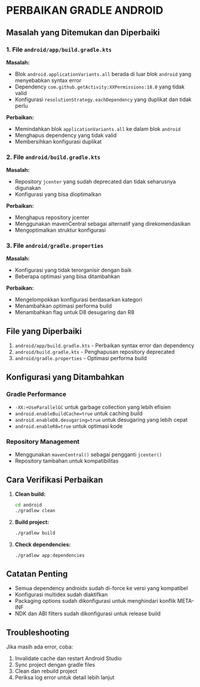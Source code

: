 # PERBAIKAN GRADLE ANDROID

## Masalah yang Ditemukan dan Diperbaiki

### 1. File `android/app/build.gradle.kts`
**Masalah:**
- Blok `android.applicationVariants.all` berada di luar blok `android` yang menyebabkan syntax error
- Dependency `com.github.getActivity:XXPermissions:18.0` yang tidak valid
- Konfigurasi `resolutionStrategy.eachDependency` yang duplikat dan tidak perlu

**Perbaikan:**
- Memindahkan blok `applicationVariants.all` ke dalam blok `android`
- Menghapus dependency yang tidak valid
- Membersihkan konfigurasi duplikat

### 2. File `android/build.gradle.kts`
**Masalah:**
- Repository `jcenter` yang sudah deprecated dan tidak seharusnya digunakan
- Konfigurasi yang bisa dioptimalkan

**Perbaikan:**
- Menghapus repository jcenter
- Menggunakan mavenCentral sebagai alternatif yang direkomendasikan
- Mengoptimalkan struktur konfigurasi

### 3. File `android/gradle.properties`
**Masalah:**
- Konfigurasi yang tidak terorganisir dengan baik
- Beberapa optimasi yang bisa ditambahkan

**Perbaikan:**
- Mengelompokkan konfigurasi berdasarkan kategori
- Menambahkan optimasi performa build
- Menambahkan flag untuk D8 desugaring dan R8

## File yang Diperbaiki

1. `android/app/build.gradle.kts` - Perbaikan syntax error dan dependency
2. `android/build.gradle.kts` - Penghapusan repository deprecated
3. `android/gradle.properties` - Optimasi performa build

## Konfigurasi yang Ditambahkan

### Gradle Performance
- `-XX:+UseParallelGC` untuk garbage collection yang lebih efisien
- `android.enableBuildCache=true` untuk caching build
- `android.enableD8.desugaring=true` untuk desugaring yang lebih cepat
- `android.enableR8=true` untuk optimasi kode

### Repository Management
- Menggunakan `mavenCentral()` sebagai pengganti `jcenter()`
- Repository tambahan untuk kompatibilitas

## Cara Verifikasi Perbaikan

1. **Clean build:**
   ```bash
   cd android
   ./gradlew clean
   ```

2. **Build project:**
   ```bash
   ./gradlew build
   ```

3. **Check dependencies:**
   ```bash
   ./gradlew app:dependencies
   ```

## Catatan Penting

- Semua dependency androidx sudah di-force ke versi yang kompatibel
- Konfigurasi multidex sudah diaktifkan
- Packaging options sudah dikonfigurasi untuk menghindari konflik META-INF
- NDK dan ABI filters sudah dikonfigurasi untuk release build

## Troubleshooting

Jika masih ada error, coba:
1. Invalidate cache dan restart Android Studio
2. Sync project dengan gradle files
3. Clean dan rebuild project
4. Periksa log error untuk detail lebih lanjut

